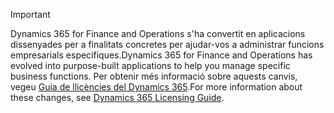 > [!IMPORTANT]
> <span data-ttu-id="925c1-101">Dynamics 365 for Finance and Operations s'ha convertit en aplicacions dissenyades per a finalitats concretes per ajudar-vos a administrar funcions empresarials específiques.</span><span class="sxs-lookup"><span data-stu-id="925c1-101">Dynamics 365 for Finance and Operations has evolved into purpose-built applications to help you manage specific business functions.</span></span> <span data-ttu-id="925c1-102">Per obtenir més informació sobre aquests canvis, vegeu [Guia de llicències del Dynamics 365](https://mbs.microsoft.com/Files/public/365/Dynamics365LicensingGuide.pdf).</span><span class="sxs-lookup"><span data-stu-id="925c1-102">For more information about these changes, see [Dynamics 365 Licensing Guide](https://mbs.microsoft.com/Files/public/365/Dynamics365LicensingGuide.pdf).</span></span>
 

